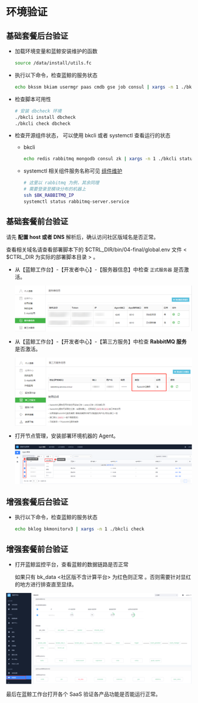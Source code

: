 # 环境验证

## 基础套餐后台验证

- 加载环境变量和蓝鲸安装维护的函数

    ```bash
    source /data/install/utils.fc
    ```

- 执行以下命令，检查蓝鲸的服务状态

    ```bash
    echo bkssm bkiam usermgr paas cmdb gse job consul | xargs -n 1 ./bkcli check
    ```

- 检查脚本可用性

    ```bash
    # 安装 dbcheck 环境
    ./bkcli install dbcheck
    ./bkcli check dbcheck
    ```

- 检查开源组件状态， 可以使用 bkcli 或者 systemctl 查看运行的状态

  - bkcli

    ```bash
    echo redis rabbitmq mongodb consul zk | xargs -n 1 ./bkcli status
    ```

  - systemctl 相关组件服务名称可见 [组件维护](../../维护手册/日常维护/start_stop.md)

    ```bash
    # 这里以 rabbitmq 为例，其余同理
    # 需要登录至模块分布的机器上
    ssh $BK_RABBITMQ_IP
    systemctl status rabbitmq-server.service 
    ```

## 基础套餐前台验证

请先 **配置 host 或者 DNS** 解析后，确认访问社区版域名是否正常。

查看相关域名请查看部署脚本下的 $CTRL_DIR/bin/04-final/global.env 文件 \< $CTRL_DIR 为实际的部署脚本目录 \> 。

- 从【蓝鲸工作台】-【开发者中心】-【服务器信息】中检查 `正式服务器` 是否激活。

    ![APPO状态检查图](../../assets/paas_appostatuscheck.png)

- 从【蓝鲸工作台】-【开发者中心】-【第三方服务】中检查 **RabbitMQ 服务** 是否激活。

    ![RabbitMQ状态检查图](../../assets/paas_rabbitmqstatuscheck.png)

- 打开节点管理，安装部署环境机器的 Agent。
  
    ![install_agent](../..assets/../../assets/install_agent.png)

## 增强套餐后台验证

- 执行以下命令，检查蓝鲸的服务状态

    ```bash
    echo bklog bkmonitorv3 | xargs -n 1 ./bkcli check
    ```

## 增强套餐前台验证

- 打开蓝鲸监控平台，查看蓝鲸的数据链路是否正常

  如果只有 bk_data \<社区版不含计算平台\> 为红色则正常 。否则需要针对显红的地方进行排查直至显绿。

![bkmonitorv3](../../assets/bkmonitorv3_status.png)

最后在蓝鲸工作台打开各个 SaaS 验证各产品功能是否能运行正常。
